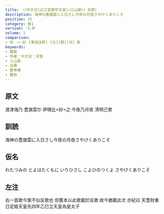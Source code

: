 ```yaml
---
title: （（中大兄[近江宮御宇天皇]<三山歌>）反歌）
description: 海神の豊旗雲に入日さし今夜の月夜さやけくありこそ
position: 15
category: 巻1
version: '1.0'
volume: 1
comparison:
- 祢 -> 紗 [澤潟注釈] [元][類][冷] 弥
keywords:
- 雑歌
- 作者：中大兄：天智
- 三山歌
- 兵庫
- 妻争媿
- 羈旅
---
```


## 原文

渡津海乃 豊旗雲尓 伊理比<紗>之 今夜乃月夜 清明己曽

## 訓読

海神の豊旗雲に入日さし今夜の月夜さやけくありこそ

## 仮名

わたつみの とよはたくもに いりひさし こよひのつくよ さやけくありこそ

## 左注

右一首歌今案不似反歌也 但舊本以此歌載於反歌 故今猶載此次 亦紀曰 天豊財重日足姫天皇先四年乙巳立天皇為皇太子
